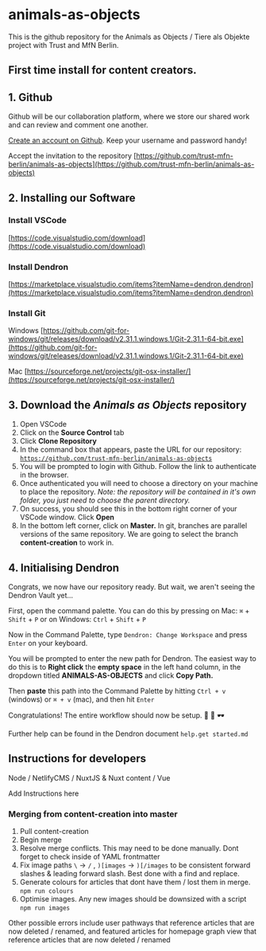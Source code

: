 # animals-as-objects

This is the github repository for the Animals as Objects / Tiere als Objekte project with Trust and MfN Berlin.

## First time install for content creators.

## 1. Github

Github will be our collaboration platform, where we store our shared work and can review and comment one another.

[Create an account on Github](https://github.com/join). Keep your username and password handy!

Accept the invitation to the repository [https://github.com/trust-mfn-berlin/animals-as-objects](https://github.com/trust-mfn-berlin/animals-as-objects)

## 2. Installing our Software

### Install VSCode

[https://code.visualstudio.com/download](https://code.visualstudio.com/download)

### Install Dendron

[https://marketplace.visualstudio.com/items?itemName=dendron.dendron](https://marketplace.visualstudio.com/items?itemName=dendron.dendron)

### Install Git

Windows [https://github.com/git-for-windows/git/releases/download/v2.31.1.windows.1/Git-2.31.1-64-bit.exe](https://github.com/git-for-windows/git/releases/download/v2.31.1.windows.1/Git-2.31.1-64-bit.exe)

Mac [https://sourceforge.net/projects/git-osx-installer/](https://sourceforge.net/projects/git-osx-installer/)

## 3. Download the *Animals as Objects* repository

1. Open VSCode
2. Click on the **Source Control** tab 
3. Click **Clone Repository**
4. In the command box that appears, paste the URL for our repository: [`https://github.com/trust-mfn-berlin/animals-as-objects`](https://github.com/trust-mfn-berlin/animals-as-objects)
5. You will be prompted to login with Github. Follow the link to authenticate in the browser.
6. Once authenticated you will need to choose a directory on your machine to place the repository. *Note: the repository will be contained in it's own folder, you just need to choose the parent directory.*
7. On success, you should see this in the bottom right corner of your VSCode window. 
Click **Open**
8. In the bottom left corner, click on **Master.** In git, branches are parallel versions of the same repository. We are going to select the branch **content-creation** to work in.

## 4. Initialising Dendron

Congrats, we now have our repository ready. But wait, we aren't seeing the Dendron Vault yet...

First, open the command palette. You can do this by pressing on Mac: `⌘` + `Shift` + `P` or on Windows: `Ctrl` + `Shift` + `P`

Now in the Command Palette, type `Dendron: Change Workspace` and press `Enter` on your keyboard.


You will be prompted to enter the new path for Dendron. The easiest way to do this is to **Right click** the **empty space** in the left hand column, in the dropdown titled **ANIMALS-AS-OBJECTS** and click **Copy Path.**

Then **paste** this path into the Command Palette by hitting `Ctrl + v` (windows) or `⌘ + v` (mac), and then hit `Enter`

Congratulations! The entire workflow should now be setup.  🎉 🦍 🕶️

Further help can be found in the Dendron document `help.get started.md`

## Instructions for developers

Node / NetlifyCMS / NuxtJS & Nuxt content / Vue

Add Instructions here

### Merging from **content-creation** into **master**

1. Pull content-creation 
2. Begin merge
3. Resolve merge conflicts. This may need to be done manually. Dont forget to check inside of YAML frontmatter
4. Fix image paths `\` -> `/` , `)[images` -> `)[/images` to be consistent forward slashes & leading forward slash. Best done with a find and replace.
5. Generate colours for articles that dont have them / lost them in merge. `npm run colours`
6. Optimise images. Any new images should be downsized with a script `npm run images`

Other possible errors include user pathways that reference articles that are now deleted / renamed, and featured articles for homepage graph view that reference articles that are now deleted / renamed